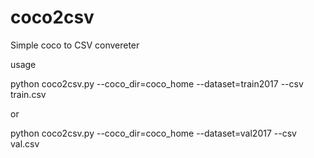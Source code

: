 # coco2csv
Simple coco to CSV convereter

usage

python coco2csv.py --coco_dir=coco_home --dataset=train2017 --csv train.csv

or

python coco2csv.py --coco_dir=coco_home --dataset=val2017 --csv val.csv
